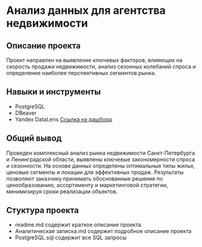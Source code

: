 # Анализ данных для агентства недвижимости  

## Описание проекта
Проект направлен на выявление ключевых факторов, влияющих на скорость продажи недвижимости, анализ сезонных колебаний спроса и определение наиболее перспективных сегментов рынка.

## Навыки и инструменты 
- PostgreSQL
- DBeaver
- Yandex DataLens [Ссылка на дашборд](https://datalens.yandex/4qjen8qc5w6gq)

## Общий вывод
Проведен комплексный анализ рынка недвижимости Санкт-Петербурга и Ленинградской области, выявлены ключевые закономерности спроса и сезонности. На основе данных определены оптимальные типы жилья, ценовые сегменты и локации для эффективных продаж. Результаты позволяют заказчику принимать обоснованные решения по ценообразованию, ассортименту и маркетинговой стратегии, минимизируя сроки реализации объектов.

## Стуктура проекта
- readme.md содержит краткое описание проекта
- Аналитическая записка.md содержит подробное описание проекта
- PostgreSQL.sql содержит все SQL запросы